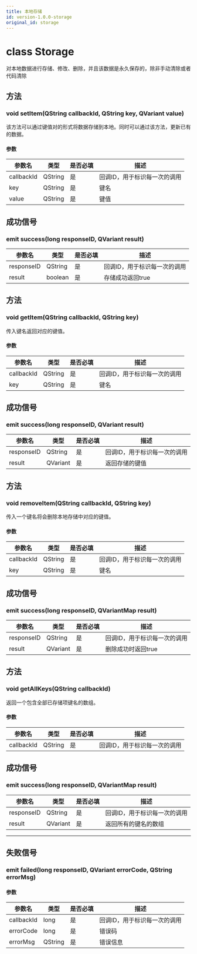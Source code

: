 ```yaml
---
title: 本地存储
id: version-1.0.0-storage
original_id: storage
---
```


# class Storage

对本地数据进行存储、修改、删除，并且该数据是永久保存的，除非手动清除或者代码清除

## 方法

### void setItem(QString callbackId, QString key, QVariant value)

该方法可以通过键值对的形式将数据存储到本地。同时可以通过该方法，更新已有的数据。

#### 参数

| 参数名     | 类型    | 是否必填 | 描述                         |
| ---------- | ------- | -------- | ---------------------------- |
| callbackId | QString | 是       | 回调ID，用于标识每一次的调用 |
| key        | QString | 是       | 键名 |
| value      | QString | 是       | 键值 |

## 成功信号

### emit success(long responseID, QVariant result)

| 参数名     | 类型    | 是否必填 | 描述                         |
| ---------- | ------- | -------- | ----------------------------  |
| responseID   | QString     | 是       | 回调ID，用于标识每一次的调用       |
| result       | boolean    | 是       | 存储成功返回true |


## 方法

### void getItem(QString callbackId, QString key)

传入键名返回对应的键值。

#### 参数

| 参数名     | 类型    | 是否必填 | 描述                         |
| ---------- | ------- | -------- | ---------------------------- |
| callbackId | QString | 是       | 回调ID，用于标识每一次的调用 |
| key        | QString | 是       | 键名 |

## 成功信号

### emit success(long responseID, QVariant result)

| 参数名     | 类型    | 是否必填 | 描述                         |
| ---------- | ------- | -------- | ----------------------------  |
| responseID   | QString     | 是       | 回调ID，用于标识每一次的调用       |
| result       | QVariant    | 是       | 返回存储的键值  |


## 方法

### void removeItem(QString callbackId, QString key)

传入一个键名将会删除本地存储中对应的键值。

#### 参数

| 参数名     | 类型    | 是否必填 | 描述                         |
| ---------- | ------- | -------- | ---------------------------- |
| callbackId | QString | 是       | 回调ID，用于标识每一次的调用 |
| key        | QString | 是       | 键名 |

## 成功信号

### emit success(long responseID, QVariantMap result)

| 参数名     | 类型    | 是否必填 | 描述                         |
| ---------- | ------- | -------- | ----------------------------  |
| responseID   | QString     | 是       | 回调ID，用于标识每一次的调用       |
| result       | QVariant    | 是       | 删除成功时返回true |


## 方法

### void getAllKeys(QString callbackId)

返回一个包含全部已存储项键名的数组。

#### 参数

| 参数名     | 类型    | 是否必填 | 描述                         |
| ---------- | ------- | -------- | ---------------------------- |
| callbackId | QString | 是       | 回调ID，用于标识每一次的调用 |

## 成功信号

### emit success(long responseID, QVariantMap result)

| 参数名     | 类型    | 是否必填 | 描述                         |
| ---------- | ------- | -------- | ----------------------------  |
| responseID   | QString     | 是       | 回调ID，用于标识每一次的调用       |
| result       | QVariant    | 是       | 返回所有的键名的数组 |


---

## 失败信号

### emit failed(long responseID, QVariant errorCode, QString errorMsg)

#### 参数

| 参数名     | 类型    | 是否必填 | 描述                         |
| ---------- | ------- | -------- | ---------------------------- |
| callbackId | long    | 是       | 回调ID，用于标识每一次的调用 |
| errorCode  | long    | 是       | 错误码                       |
| errorMsg   | QString | 是       | 错误信息                     |